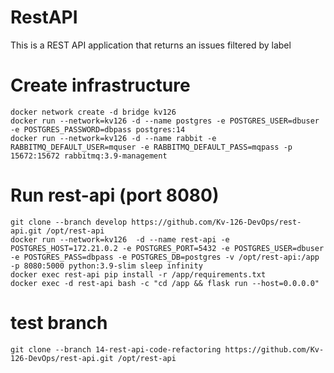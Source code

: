 # RestAPI
This is a REST API application that returns an issues filtered by label

# Create infrastructure
	docker network create -d bridge kv126
	docker run --network=kv126 -d --name postgres -e POSTGRES_USER=dbuser -e POSTGRES_PASSWORD=dbpass postgres:14
	docker run --network=kv126 -d --name rabbit -e RABBITMQ_DEFAULT_USER=mquser -e RABBITMQ_DEFAULT_PASS=mqpass -p 15672:15672 rabbitmq:3.9-management

# Run rest-api (port 8080)
	git clone --branch develop https://github.com/Kv-126-DevOps/rest-api.git /opt/rest-api
	docker run --network=kv126  -d --name rest-api -e POSTGRES_HOST=172.21.0.2 -e POSTGRES_PORT=5432 -e POSTGRES_USER=dbuser -e POSTGRES_PASS=dbpass -e POSTGRES_DB=postgres -v /opt/rest-api:/app -p 8080:5000 python:3.9-slim sleep infinity
	docker exec rest-api pip install -r /app/requirements.txt
	docker exec -d rest-api bash -c "cd /app && flask run --host=0.0.0.0"

# test branch
	git clone --branch 14-rest-api-code-refactoring https://github.com/Kv-126-DevOps/rest-api.git /opt/rest-api

